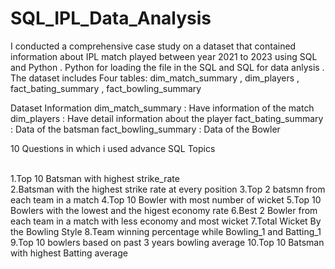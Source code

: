 # SQL_IPL_Data_Analysis

I conducted a comprehensive case study on a dataset that contained information about IPL match played between year 2021 to 2023 using SQL and Python . Python for loading the file in the SQL and SQL for data anlysis . The dataset includes Four tables: dim_match_summary , dim_players , fact_bating_summary , fact_bowling_summary

Dataset Information
 dim_match_summary  : Have information of the match 
 dim_players : Have detail information about the player
 fact_bating_summary : Data of the batsman 
 fact_bowling_summary : Data of the Bowler


10 Questions in which i used advance SQL Topics

 <br>1.Top 10 Batsman with highest strike_rate
 <br>2.Batsman with the highest strike rate at every position
 3.Top 2 batsmn from each team in a match
 4.Top 10 Bowler with most number of wicket
 5.Top 10 Bowlers with the lowest and the higest economy rate
 6.Best 2 Bowler from each team in a match with less economy and most wicket 
 7.Total Wicket By the Bowling Style
 8.Team winning percentage while Bowling_1 and Batting_1
 9.Top 10 bowlers based on past 3 years bowling average
10.Top 10 Batsman with highest Batting average


